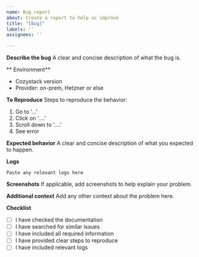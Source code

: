```yaml
---
name: Bug report
about: Create a report to help us improve
title: "[Bug]"
labels: ''
assignees: ''

---
```


**Describe the bug**
A clear and concise description of what the bug is.

** Environment**
- Cozystack version
- Provider: on-prem, Hetzner or else

**To Reproduce**
Steps to reproduce the behavior:
1. Go to '...'
2. Click on '....'
3. Scroll down to '....'
4. See error

**Expected behavior**
A clear and concise description of what you expected to happen.


**Logs**
```
Paste any relevant logs here
```

**Screenshots**
If applicable, add screenshots to help explain your problem.

**Additional context**
Add any other context about the problem here.

**Checklist**
- [ ] I have checked the documentation
- [ ] I have searched for similar issues
- [ ] I have included all required information
- [ ] I have provided clear steps to reproduce
- [ ] I have included relevant logs
